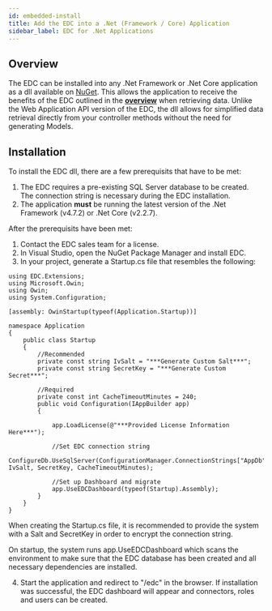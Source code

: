 ```yaml
---
id: embedded-install
title: Add the EDC into a .Net (Framework / Core) Application
sidebar_label: EDC for .Net Applications
---
```


## Overview

The EDC can be installed into any .Net Framework or .Net Core application as a dll available on [NuGet](https://www.nuget.org/). This allows the application to receive the benefits of the EDC outlined in the **[overview](overview.md)** when retrieving data. Unlike the Web Application API version of the EDC, the dll allows for simplified data retrieval directly from your controller methods without the need for generating Models.

## Installation

To install the EDC dll, there are a few prerequisits that have to be met:
1. The EDC requires a pre-existing SQL Server database to be created. The connection string is necessary during the EDC installation.
2. The application **must** be running the latest version of the .Net Framework (v4.7.2) or .Net Core (v2.2.7).

After the prerequisits have been met:
1. Contact the EDC sales team for a license.
2. In Visual Studio, open the NuGet Package Manager and install EDC.
3. In your project, generate a Startup.cs file that resembles the following:

```
using EDC.Extensions;
using Microsoft.Owin;
using Owin;
using System.Configuration;

[assembly: OwinStartup(typeof(Application.Startup))]

namespace Application
{
    public class Startup
    {
        //Recommended
        private const string IvSalt = "***Generate Custom Salt***";
        private const string SecretKey = "***Generate Custom Secret***";

        //Required
        private const int CacheTimeoutMinutes = 240;
        public void Configuration(IAppBuilder app)
        {

            app.LoadLicense(@"***Provided License Information Here***");

            //Set EDC connection string
            ConfigureDb.UseSqlServer(ConfigurationManager.ConnectionStrings["AppDb"].ConnectionString, IvSalt, SecretKey, CacheTimeoutMinutes);

            //Set up Dashboard and migrate
            app.UseEDCDashboard(typeof(Startup).Assembly);
        }
    }
}
```
When creating the Startup.cs file, it is recommended to provide the system with a Salt and SecretKey in order to encrypt the connection string.

On startup, the system runs app.UseEDCDashboard which scans the environment to make sure that the EDC database has been created and all necessary dependencies are installed. 

4. Start the application and redirect to "/edc" in the browser. If installation was successful, the EDC dashboard will appear and connectors, roles and users can be created.
